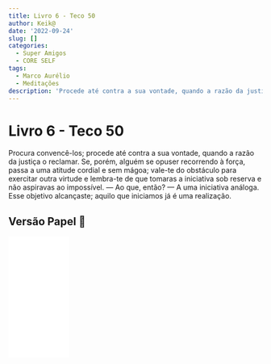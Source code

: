 ```yaml
---
title: Livro 6 - Teco 50
author: Keik@
date: '2022-09-24'
slug: []
categories:
  - Super Amigos
  - CORE SELF
tags:
  - Marco Aurélio
  - Meditações
description: 'Procede até contra a sua vontade, quando a razão da justiça o reclamar'
---
```


# Livro 6 - Teco 50

Procura convencê-los; procede até contra a sua vontade, quando a razão da justiça o reclamar. Se, porém, alguém se opuser recorrendo à força, passa a uma atitude cordial e sem mágoa; vale-te do obstáculo para exercitar outra virtude e lembra-te de que tomaras a iniciativa sob reserva e não aspiravas ao impossível. — Ao que, então? — A uma iniciativa análoga. Esse objetivo alcançaste; aquilo que iniciamos já é uma realização.

## Versão Papel :book:
<iframe style="width:120px;height:240px;" marginwidth="0" marginheight="0" scrolling="no" frameborder="0" src="//ws-na.amazon-adsystem.com/widgets/q?ServiceVersion=20070822&OneJS=1&Operation=GetAdHtml&MarketPlace=BR&source=ss&ref=as_ss_li_til&ad_type=product_link&tracking_id=mundodekeika-20&language=pt_BR&marketplace=amazon&region=BR&placement=B092FVY4BB&asins=B092FVY4BB&linkId=37c5ec14221f61f811029aa88b520891&show_border=true&link_opens_in_new_window=true"></iframe>